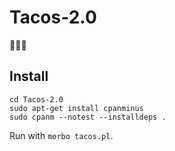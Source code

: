 # Tacos-2.0
🌮🌮🌮

## Install
    cd Tacos-2.0
    sudo apt-get install cpanminus
    sudo cpanm --notest --installdeps .

Run with `morbo tacos.pl`.
